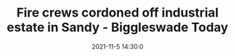 ---
"title": "Fire crews cordoned off industrial estate in Sandy - Biggleswade Today"
"date": "2021-11-5 14:30:0"
"feed_name": "GOOGLENEWSINDUSTRIAL"
"feed_website": "https://news.google.com/search?q=industrial%2Bincident&hl=en-US&gl=US&ceid=US:en"
"feed_rss": "https://news.google.com/rss/search?q=industrial%2Bincident&hl=en-US&gl=US&ceid=US:en"
"link": "https://www.biggleswadetoday.co.uk/news/people/fire-crews-cordoned-off-industrial-estate-in-sandy-3446952"
"source": "{'href': 'https://www.biggleswadetoday.co.uk', 'title': 'Biggleswade Today'}"
"file": "_posts/2021-1-1-5891d3c7b933f462903239efaa582a24a83e2191.md"
"accident": "1"
"drilling": "0"
"dead": "0"
"injured": "0"
"arrested": "0"
"place": "unknown place"
"where": "unknown site"
"causes": "unknown"
"place_uri": "unknown place"
---